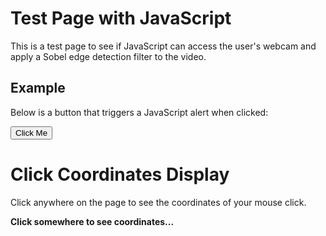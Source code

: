 # Test Page with JavaScript

This is a test page to see if JavaScript can access the user's webcam and apply a Sobel edge detection filter to the video.


## Example

Below is a button that triggers a JavaScript alert when clicked:

<button id="testButton">Click Me</button>

<script>
  // Simple JavaScript to display an alert when the page is loaded
  document.addEventListener("DOMContentLoaded", function () {
    // Show an alert as soon as the page loads
    //alert("The page has loaded successfully!");

    // Add functionality to the button
    const button = document.getElementById("testButton");
    button.addEventListener("click", function () {
      alert("You clicked the button!");
    });
  });
</script>


# Click Coordinates Display

Click anywhere on the page to see the coordinates of your mouse click.

<p id="coordinates" style="font-weight: bold; margin-top: 10px;">Click somewhere to see coordinates...</p>

<script>
  document.addEventListener("DOMContentLoaded", function() {
    console.log("DOM fully loaded");

    document.addEventListener("click", function(event) {
      console.log("Click detected at:", event.clientX, event.clientY);

      const coordinates = document.getElementById("coordinates");

      if (!coordinates) {
        console.error("Element #coordinates not found!");
        return;
      }

      // Force content update
      coordinates.innerText = `Click Position: X=${event.clientX}, Y=${event.clientY}`;

      // Debug: Check if the element actually updates
      console.log("Updated coordinates text:", coordinates.innerText);
    });
  });
</script>
